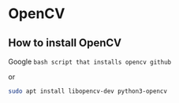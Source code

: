 # OpenCV

## How to install OpenCV

Google `bash script that installs opencv github`

or

```bash
sudo apt install libopencv-dev python3-opencv
```

